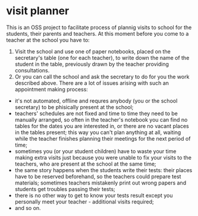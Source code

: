 # visit planner

This is an OSS project to facilitate process of plannig visits to school for the students, their parents and teachers.
At this moment before you come to a teacher at the school you have to:
1. Visit the school and use one of paper notebooks, placed on the secretary's table (one for each teacher), to write down the name of the student in the table, previously drawn by the teacher providing consultations. 
2. Or you can call the school and ask the secretary to do for you the work described above.
There are a lot of issues arising with such an appointment making process:
* it's not automated, offline and requres anybody (you or the school secretary) to be phisically present at the school;
* teachers' schedules are not fixed and time to time they need to be manually arranged, so often in the teacher's notebook you can find no tables for the dates you are interested in, or there are no vacant places in the tables present; this way you can't plan anything at all, waiting while the teacher finishes planning their meetings for the next period of time;
* sometimes you (or your student children) have to waste your time making extra visits just because you were unable to fix your visits to the teachers, who are present at the school at the same time;
* the same story happens when the students write their tests: their places have to be reserved beforehand, so the teachers could prepare test materials; sometimes teachers mistakenly print out wrong papers and students get troubles passing their tests; 
* there is no other way to get to know your tests result except you personally meet your teacher - additional visits required;
* and so on.


